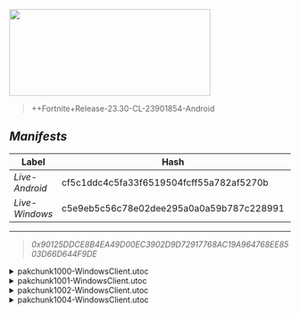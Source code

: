 <div style="pointer-events: none">
  <img style="pointer-events: none" src="https://raw.githubusercontent.com/Tectors/Archive/master/.github/source/dependents/gen.24.00.svg" width="360" height="155">
<div>

 >  
  
  > ++Fortnite+Release-23.30-CL-23901854-Android

## *Manifests*
| Label | Hash | Route |
| - | - | - |
| *Live-Android* | cf5c1ddc4c5fa33f6519504fcff55a782af5270b | [lMEelVFC8zAJF8o0xkaXxDT7_Q2G2Q](https://github.com/Tectors/Archive/blob/master/manifests/lMEelVFC8zAJF8o0xkaXxDT7_Q2G2Q.manifest) |
| *Live-Windows* | c5e9eb5c56c78e02dee295a0a0a59b787c228991 | [E8kYSgfFkvilKPhZYUGhNpMuXQ40TQ](https://github.com/Tectors/Archive/blob/master/manifests/E8kYSgfFkvilKPhZYUGhNpMuXQ40TQ.manifest) |

---

> *0x90125DDCE8B4EA49D00EC3902D9D72917768AC19A964768EE8503D66D644F9DE*

<details>
  <summary>pakchunk1000-WindowsClient.utoc</summary>

 > 
    0xB56CF12B02840F323446C4069761AF395A99C313923A265A0909322B5844FA50

  <img src="https://raw.githubusercontent.com/Tectors/Archive/master/.github/source/dependents/referred/Spray_Inspire_Tournament.svg" width="100"> <img src="https://raw.githubusercontent.com/Tectors/Archive/master/.github/source/dependents/referred/Spray_Inspire_Quest.svg" width="100"> <img src="https://raw.githubusercontent.com/Tectors/Archive/master/.github/source/dependents/referred/Pickaxe_InspireSpell.svg" width="100"> <img src="https://raw.githubusercontent.com/Tectors/Archive/master/.github/source/dependents/referred/EID_InspireSpell.svg" width="100"> <img src="https://raw.githubusercontent.com/Tectors/Archive/master/.github/source/dependents/referred/Character_InspireSpell.svg" width="100"> <img src="https://raw.githubusercontent.com/Tectors/Archive/master/.github/source/dependents/referred/Backpack_Inspire.svg" width="100"> 
</details>

<details>
  <summary>pakchunk1001-WindowsClient.utoc</summary>

 > 
    0x9E3B0E3DCB3A944142AEE87F6237C74DD72850946D221DA19F31F07640184050

  <img src="https://raw.githubusercontent.com/Tectors/Archive/master/.github/source/dependents/referred/EID_Viral.svg" width="100"> 
</details>

<details>
  <summary>pakchunk1002-WindowsClient.utoc</summary>

 > 
    0x2D0330816C2CA12A86C986C1A2E61A31A37C359DFC572E6BDD3A9AECA03BD684

  <img src="https://raw.githubusercontent.com/Tectors/Archive/master/.github/source/dependents/referred/Pickaxe_FallValleyCharge.svg" width="100"> <img src="https://raw.githubusercontent.com/Tectors/Archive/master/.github/source/dependents/referred/Pickaxe_FallValleyBlink.svg" width="100"> <img src="https://raw.githubusercontent.com/Tectors/Archive/master/.github/source/dependents/referred/Character_FallValleyCharge.svg" width="100"> <img src="https://raw.githubusercontent.com/Tectors/Archive/master/.github/source/dependents/referred/Character_FallValleyBlink.svg" width="100"> <img src="https://raw.githubusercontent.com/Tectors/Archive/master/.github/source/dependents/referred/Backpack_FallValleyCharge.svg" width="100"> <img src="https://raw.githubusercontent.com/Tectors/Archive/master/.github/source/dependents/referred/Backpack_FallValleyBlink.svg" width="100"> 
</details>

<details>
  <summary>pakchunk1004-WindowsClient.utoc</summary>

 > 
    0x2B144F6D7A83DF2B702CB6D931B6669FE1BE823C0E5258E0FFB1CF8E3F313F4A

  <img src="https://raw.githubusercontent.com/Tectors/Archive/master/.github/source/dependents/referred/Spray_OceanBreeze.svg" width="100"> <img src="https://raw.githubusercontent.com/Tectors/Archive/master/.github/source/dependents/referred/Pickaxe_OceanBreeze.svg" width="100"> <img src="https://raw.githubusercontent.com/Tectors/Archive/master/.github/source/dependents/referred/Emoji_S23_OceanBreeze_Smile.svg" width="100"> <img src="https://raw.githubusercontent.com/Tectors/Archive/master/.github/source/dependents/referred/Emoji_S23_OceanBreeze_Hello.svg" width="100"> <img src="https://raw.githubusercontent.com/Tectors/Archive/master/.github/source/dependents/referred/EID_OceanBreeze.svg" width="100"> <img src="https://raw.githubusercontent.com/Tectors/Archive/master/.github/source/dependents/referred/Character_OceanBreeze.svg" width="100"> <img src="https://raw.githubusercontent.com/Tectors/Archive/master/.github/source/dependents/referred/Backpack_OceanBreeze.svg" width="100"> 
</details>

